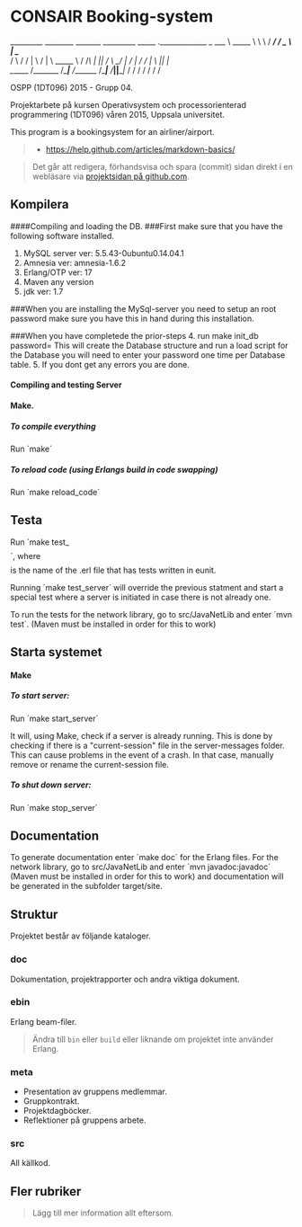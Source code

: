# CONSAIR Booking-system

_________  ________    _______    _________   _____  ._____________ 
\_   ___ \ \_____  \   \      \  /   _____/  /  _  \ |   \______   \
/    \  \/  /   |   \  /   |   \ \_____  \  /  /_\  \|   ||       _/
\     \____/    |    \/    |    \/        \/    |    \   ||    |   \
 \______  /\_______  /\____|__  /_______  /\____|__  /___||____|_  /
        \/         \/         \/        \/         \/            \/ 

OSPP (1DT096) 2015 - Grupp 04.

Projektarbete på kursen Operativsystem och processorienterad
programmering (1DT096) våren 2015, Uppsala universitet.

This program is a bookingsystem for an airliner/airport.
> - https://help.github.com/articles/markdown-basics/

> Det går att redigera, förhandsvisa och spara (commit) sidan direkt i
> en webläsare via [projektsidan på github.com](./README.md).

## Kompilera

####Compiling and loading the DB.
###First make sure that you have the following software installed.
1. MySQL server ver: 5.5.43-0ubuntu0.14.04.1
2. Amnesia ver: amnesia-1.6.2
3. Erlang/OTP ver: 17
4. Maven any version
5. jdk ver: 1.7

###When you are installing the MySql-server you need to setup an root password make sure you have this in hand during this installation.

###When you have completede the prior-steps
4. run make init_db password=<your SQL rootPassword>
   This will create the Database structure and run a load script for the Database you will need to enter your password one time per Database table.
5. If you dont get any errors you are done.
 
#### Compiling and testing Server
#### Make.

##### To compile everything

Run ´make´

##### To reload code (using Erlangs build in code swapping)

Run ´make reload_code´


## Testa

Run ´make test_$$$$´, where $$$$ is the name of the .erl file that has tests written in eunit.

Running ´make test_server´ will override the previous statment and start a special test where a server is initiated in case there is not already one. 

To run the tests for the network library, go to src/JavaNetLib and enter ´mvn test´. (Maven must be installed in order for this to work)
## Starta systemet

#### Make

##### To start server:

Run ´make start_server´

It will, using Make, check if a server is already running. This is done by checking if there is a "current-session" file in the server-messages folder. This can cause problems in the event of a crash. In that case, manually remove or rename the current-session file.

##### To shut down server:

Run ´make stop_server´

## Documentation
To generate documentation enter ´make doc´ for the Erlang files. For the network library, go to src/JavaNetLib and enter ´mvn javadoc:javadoc´ (Maven must be installed in order for this to work) and documentation will be generated in the subfolder target/site.

## Struktur

Projektet består av följande kataloger.

### doc

Dokumentation, projektrapporter och andra viktiga dokument.

### ebin

Erlang beam-filer.

> Ändra till `bin` eller `build` eller liknande om projektet inte
> använder Erlang.

### meta

- Presentation av gruppens medlemmar.
- Gruppkontrakt.
- Projektdagböcker.
- Reflektioner på gruppens arbete.

### src

All källkod.

## Fler rubriker

> Lägg till mer information allt eftersom.
